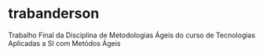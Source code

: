 # trabanderson
Trabalho Final da Disciplina de Metodologias Ágeis do curso de Tecnologias Aplicadas a SI com Metódos Ágeis
